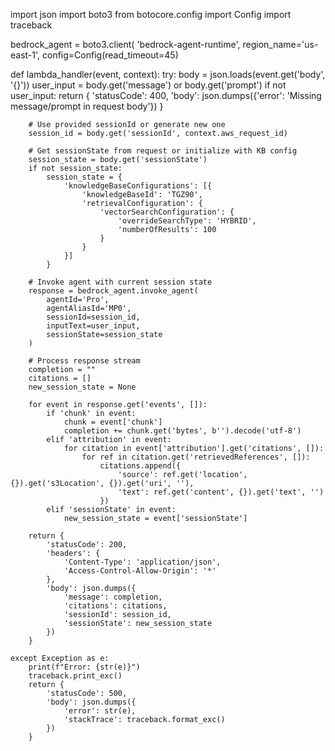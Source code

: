 import json
import boto3
from botocore.config import Config
import traceback


bedrock_agent = boto3.client(
    'bedrock-agent-runtime',
    region_name='us-east-1',
    config=Config(read_timeout=45)
    
def lambda_handler(event, context):
    try:
        body = json.loads(event.get('body', '{}'))
        user_input = body.get('message') or body.get('prompt')
        if not user_input:
            return {
                'statusCode': 400,
                'body': json.dumps({'error': 'Missing message/prompt in request body'})
            }

        # Use provided sessionId or generate new one
        session_id = body.get('sessionId', context.aws_request_id)
        
        # Get sessionState from request or initialize with KB config
        session_state = body.get('sessionState')
        if not session_state:
            session_state = {
                'knowledgeBaseConfigurations': [{
                    'knowledgeBaseId': 'TGZ90',
                    'retrievalConfiguration': {
                        'vectorSearchConfiguration': {
                            'overrideSearchType': 'HYBRID',
                            'numberOfResults': 100
                        }
                    }
                }]
            }

        # Invoke agent with current session state
        response = bedrock_agent.invoke_agent(
            agentId='Pro',
            agentAliasId='MP0',
            sessionId=session_id,
            inputText=user_input,
            sessionState=session_state
        )

        # Process response stream
        completion = ""
        citations = []
        new_session_state = None
        
        for event in response.get('events', []):
            if 'chunk' in event:
                chunk = event['chunk']
                completion += chunk.get('bytes', b'').decode('utf-8')
            elif 'attribution' in event:
                for citation in event['attribution'].get('citations', []):
                    for ref in citation.get('retrievedReferences', []):
                        citations.append({
                            'source': ref.get('location', {}).get('s3Location', {}).get('uri', ''),
                            'text': ref.get('content', {}).get('text', '')
                        })
            elif 'sessionState' in event:
                new_session_state = event['sessionState']

        return {
            'statusCode': 200,
            'headers': {
                'Content-Type': 'application/json',
                'Access-Control-Allow-Origin': '*'
            },
            'body': json.dumps({
                'message': completion,
                'citations': citations,
                'sessionId': session_id,
                'sessionState': new_session_state
            })
        }

    except Exception as e:
        print(f"Error: {str(e)}")
        traceback.print_exc()
        return {
            'statusCode': 500,
            'body': json.dumps({
                'error': str(e),
                'stackTrace': traceback.format_exc()
            })
        }
